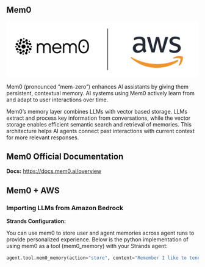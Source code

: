 ## Mem0 
![3p-agentic-frameworks](docs/mem0-aws.png)

Mem0 (pronounced “mem-zero”) enhances AI assistants by giving them persistent, contextual memory. AI systems using Mem0 actively learn from and adapt to user interactions over time.

Mem0’s memory layer combines LLMs with vector based storage. LLMs extract and process key information from conversations, while the vector storage enables efficient semantic search and retrieval of memories. This architecture helps AI agents connect past interactions with current context for more relevant responses.

## Mem0 Official Documentation

**Docs:** https://docs.mem0.ai/overview

## Mem0 + AWS

### Importing LLMs from Amazon Bedrock

**Strands Configuration:** 

You can use mem0 to store user and agent memories across agent runs to provide personalized experience. Below is the python implementation of using mem0 as a tool (mem0_memory) with your Strands agent:

```python
agent.tool.mem0_memory(action="store", content="Remember I like to tennis", user_id="alex")
```
